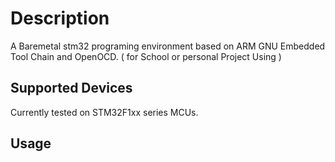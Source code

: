 # Description 
A Baremetal stm32 programing environment based on ARM GNU Embedded Tool Chain and OpenOCD. ( for School or personal Project Using )

## Supported Devices
Currently tested on STM32F1xx series MCUs.

## Usage 

